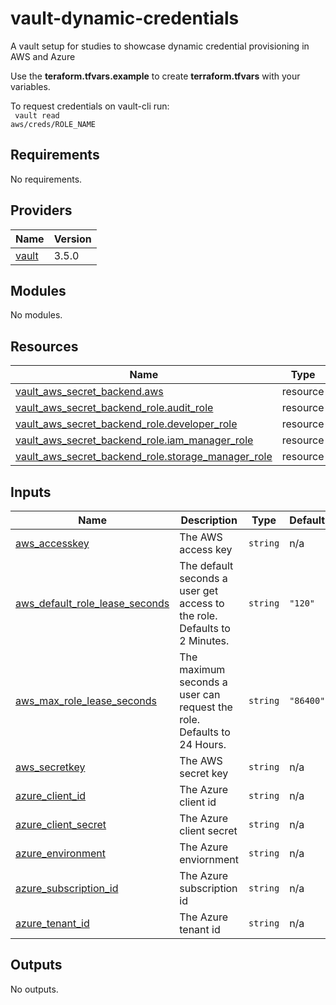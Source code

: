 # vault-dynamic-credentials

A vault setup for studies to showcase dynamic credential provisioning in AWS and Azure

Use the **teraform.tfvars.example** to create **terraform.tfvars** with your variables.

To request credentials on vault-cli run: <br/>
<code>
vault read aws/creds/ROLE_NAME
</code>

<!-- BEGIN_TF_DOCS -->
## Requirements

No requirements.

## Providers

| Name | Version |
|------|---------|
| <a name="provider_vault"></a> [vault](#provider\_vault) | 3.5.0 |

## Modules

No modules.

## Resources

| Name | Type |
|------|------|
| [vault_aws_secret_backend.aws](https://registry.terraform.io/providers/hashicorp/vault/latest/docs/resources/aws_secret_backend) | resource |
| [vault_aws_secret_backend_role.audit_role](https://registry.terraform.io/providers/hashicorp/vault/latest/docs/resources/aws_secret_backend_role) | resource |
| [vault_aws_secret_backend_role.developer_role](https://registry.terraform.io/providers/hashicorp/vault/latest/docs/resources/aws_secret_backend_role) | resource |
| [vault_aws_secret_backend_role.iam_manager_role](https://registry.terraform.io/providers/hashicorp/vault/latest/docs/resources/aws_secret_backend_role) | resource |
| [vault_aws_secret_backend_role.storage_manager_role](https://registry.terraform.io/providers/hashicorp/vault/latest/docs/resources/aws_secret_backend_role) | resource |

## Inputs

| Name | Description | Type | Default | Required |
|------|-------------|------|---------|:--------:|
| <a name="input_aws_accesskey"></a> [aws\_accesskey](#input\_aws\_accesskey) | The AWS access key | `string` | n/a | yes |
| <a name="input_aws_default_role_lease_seconds"></a> [aws\_default\_role\_lease\_seconds](#input\_aws\_default\_role\_lease\_seconds) | The default seconds a user get access to the role. Defaults to 2 Minutes. | `string` | `"120"` | no |
| <a name="input_aws_max_role_lease_seconds"></a> [aws\_max\_role\_lease\_seconds](#input\_aws\_max\_role\_lease\_seconds) | The maximum seconds a user can request the role. Defaults to 24 Hours. | `string` | `"86400"` | no |
| <a name="input_aws_secretkey"></a> [aws\_secretkey](#input\_aws\_secretkey) | The AWS secret key | `string` | n/a | yes |
| <a name="input_azure_client_id"></a> [azure\_client\_id](#input\_azure\_client\_id) | The Azure client id | `string` | n/a | yes |
| <a name="input_azure_client_secret"></a> [azure\_client\_secret](#input\_azure\_client\_secret) | The Azure client secret | `string` | n/a | yes |
| <a name="input_azure_environment"></a> [azure\_environment](#input\_azure\_environment) | The Azure enviornment | `string` | n/a | yes |
| <a name="input_azure_subscription_id"></a> [azure\_subscription\_id](#input\_azure\_subscription\_id) | The Azure subscription id | `string` | n/a | yes |
| <a name="input_azure_tenant_id"></a> [azure\_tenant\_id](#input\_azure\_tenant\_id) | The Azure tenant id | `string` | n/a | yes |

## Outputs

No outputs.
<!-- END_TF_DOCS -->